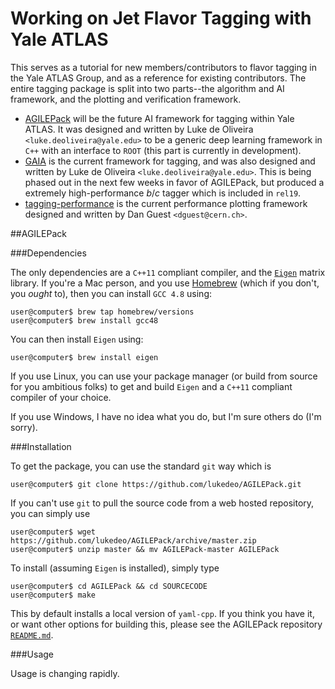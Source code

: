 Working on Jet Flavor Tagging with Yale ATLAS
=========

This serves as a tutorial for new members/contributors to flavor tagging in the Yale ATLAS Group, and as a reference for existing contributors. The entire tagging package is split into two parts--the algorithm and AI framework, and the plotting and verification framework. 
- [AGILEPack](https://github.com/lukedeo/AGILEPack) will be the future AI framework for tagging within Yale ATLAS. It was designed and written by Luke de Oliveira `<luke.deoliveira@yale.edu>` to be a generic deep learning framework in `C++` with an interface to `ROOT` (this part is currently in development).
- [GAIA](https://github.com/lukedeo/GAIA) is the current framework for tagging, and was also designed and written by Luke de Oliveira `<luke.deoliveira@yale.edu>`. This is being phased out in the next few weeks in favor of AGILEPack, but produced a extremely high-performance *b*/*c* tagger which is included in `rel19`. 
- [tagging-performance](https://github.com/dguest/tagging-performance) is the current performance plotting framework designed and written by Dan Guest `<dguest@cern.ch>`.

##AGILEPack

###Dependencies

The only dependencies are a `C++11` compliant compiler, and the [`Eigen`](http://eigen.tuxfamily.org/) matrix library. If you're a Mac person, and you use [Homebrew](http://brew.sh) (which if you don't, you *ought* to), then you can install `GCC 4.8` using:

```
user@computer$ brew tap homebrew/versions
user@computer$ brew install gcc48
```
You can then install `Eigen` using:

```
user@computer$ brew install eigen
```

If you use Linux, you can use your package manager (or build from source for you ambitious folks) to get and build `Eigen` and a `C++11` compliant compiler of your choice. 

If you use Windows, I have no idea what you do, but I'm sure others do (I'm sorry).

###Installation

To get the package, you can use the standard `git` way which is
```
user@computer$ git clone https://github.com/lukedeo/AGILEPack.git
```

If you can't use `git` to pull the source code from a web hosted repository, you can simply use

```
user@computer$ wget https://github.com/lukedeo/AGILEPack/archive/master.zip
user@computer$ unzip master && mv AGILEPack-master AGILEPack
```

To install (assuming `Eigen` is installed), simply type

```
user@computer$ cd AGILEPack && cd SOURCECODE
user@computer$ make
```

This by default installs a local version of `yaml-cpp`. If you think you have it, or want other options for building this, please see the AGILEPack repository [`README.md`](https://github.com/lukedeo/AGILEPack/blob/master/README.md).

###Usage

Usage is changing rapidly.



